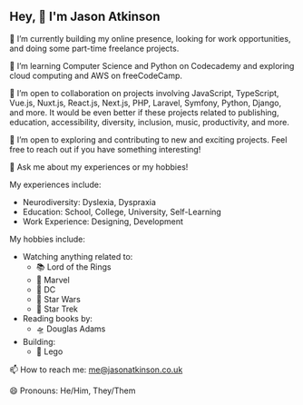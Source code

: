 ## Hey, 👋 I'm Jason Atkinson

🔭 I’m currently building my online presence, looking for work opportunities, and doing some part-time freelance projects.

🌱 I’m learning Computer Science and Python on Codecademy and exploring cloud computing and AWS on freeCodeCamp.

👯 I’m open to collaboration on projects involving JavaScript, TypeScript, Vue.js, Nuxt.js, React.js, Next.js, PHP, Laravel, Symfony, Python, Django, and more. It would be even better if these projects related to publishing, education, accessibility, diversity, inclusion, music, productivity, and more.

🚀 I’m open to exploring and contributing to new and exciting projects. Feel free to reach out if you have something interesting!

💬 Ask me about my experiences or my hobbies!

My experiences include:
- Neurodiversity: Dyslexia, Dyspraxia
- Education: School, College, University, Self-Learning
- Work Experience: Designing, Development

My hobbies include:
- Watching anything related to:
    - 📚 Lord of the Rings
    - 🦸 Marvel
    - 🦇 DC
    - 🌌 Star Wars
    - 🚀 Star Trek
- Reading books by:
    - 🛸 Douglas Adams
- Building:
    - 🧱 Lego

📫 How to reach me: me@jasonatkinson.co.uk

😄 Pronouns: He/Him, They/Them
<!--
⚡ Fun fact: I'm a huge fan of musicals! 🎶 Including Wicked, Les Misérables, and Hamilton.
-->
<!--
**mejasonatkinson/mejasonatkinson** is a ✨ _special_ ✨ repository because its `README.md` (this file) appears on your GitHub profile.
-->
